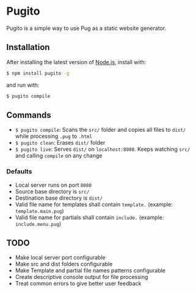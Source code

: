 # Pugito

Pugito is a simple way to use Pug as a static website generator.
 
## Installation

After installing the latest version of [Node.js](http://nodejs.org/), install with:

```bash
$ npm install pugito -g
```

and run with:

```bash
$ pugito compile
```

## Commands
 - `$ pugito compile`: Scans the `src/` folder and copies all files to `dist/` while processing `.pug` to `.html`
 - `$ pugito clean`: Erases `dist/` folder
 - `$ pugito live`: Serves `dist/` on `localhost:8080`. Keeps watching `src/` and calling `compile` on any change

### Defaults
 - Local server runs on port `8080`
 - Source base directory is `src/`
 - Destination base directory is `dist/`
 - Valid file name for templates shall contain `template.` (example: `template.main.pug`)
 - Valid file name for partials shall contain `include.` (example: `include.menu.pug`)

## TODO
 - Make local server port configurable
 - Make src and dist folders configurable
 - Make Template and partial file names patterns configurable
 - Create descriptive console output for file processing
 - Treat common errors to give better user feedback
